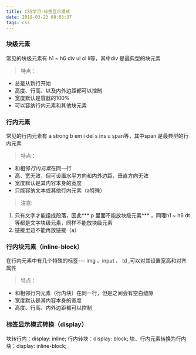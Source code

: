 ```yaml
---
title: CSS学习-标签显示模式
date: 2019-03-23 08:03:37
tags: css
---
```



### 块级元素
常见的块级元素有 h1 ~ h6 div ul ol li等，其中div 是最典型的块元素
 
 > 特点：
 - 总是从新行开始
 -  高度、行高、以及内外边距都可以控制
 -  宽度默认是容器的100%
 -  可以容纳行内元素和其他块元素

  <!-- more -->

### 行内元素
常见的行内元素有 a strong b em i del s ins u span等，其中span 是最典型的行内元素
 
 > 特点：
 - 和相邻*行内元素*在同一行
 -  高、宽无效，但可设置水平方向和内外边距，垂直方向无效
 -  宽度默认是其内容本身的宽度
 -  只能容纳文本或其他行内元素（a特殊）
 >注意:
 1. 只有文字才能组成段落，因此*** p 里面不能放块级元素*** ，同理h1 ~ h6 dt等都是文字块级元素，同样不能放块级元素
 2. 链接里边不能再放链接（a）

### 行内块元素（inline-block）
在行内元素中有几个特殊的标签--- img 、input 、 td ,可以对其设置宽高和对齐属性
 
 > 特点：
 - 和相邻行内元素（行内块）在同一行，但是之间会有空白缝隙
 -  宽度默认是其内容本身的宽度
 -  高度、行高、内外边距都可以控制

### 标签显示模式转换（display）
块转行内：display: inline;
行内转块：display: block;
块、行内元素转换为行内块：display: inline-block;